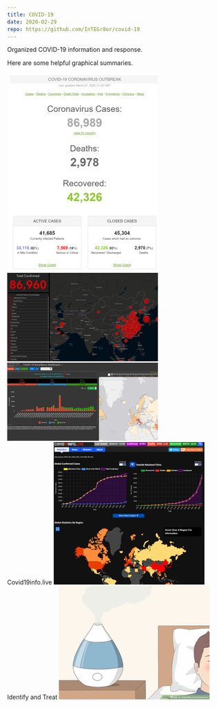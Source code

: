 ```yaml
---
title: COVID-19
date: 2020-02-29
repo: https://github.com/InTEGr8or/covid-19
---
```


Organized COVID-19 information and response.

Here are some helpful graphical summaries.

<div class="row col-md-12">
    <div class="col-md-4">
        <a href="https://www.worldometers.info/coronavirus/" target="_blank">
            <img src="2020-02-29-17-47-08-350xauto.png" alt="World-o-Meters">
        </a>
    </div>
    <div class="col-md-4">
        <a href="https://gisanddata.maps.arcgis.com/apps/opsdashboard/index.html#/bda7594740fd40299423467b48e9ecf6" target="_blank">
            <img src="2020-02-29-18-06-35-350xauto.png" alt="Johns Hopkins">
        </a>
    </div>
    <div class="col-md-4">
        <a href="http://ncov.bii.virginia.edu/dashboard/" target="_blank">
            <img src="2020-02-29-18-09-55-350xauto.png" alt="World-o-Meters">
        </a>
    </div>
</div>
<div class="row col-md-12">
    <div class="col-md-4">
        <label>Covid19info.live</label>
        <a href="https://covid19info.live/" target="_blank">
            <img src="2020-03-01-13-18-10-350xauto.png" alt="Covid19Info.live">
        </a>
    </div>
    <div class="col-md-4">
        <label>Identify and Treat</label>
        <a href="https://www.wikihow.com/Identify-Coronavirus" target="_blank">
            <img src="2020-03-01-18-51-12-350xauto.png" alt="Identify and Treat">
        </a>
    </div>
</div>
